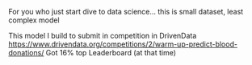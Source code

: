 For you who just start dive to data science... this is small dataset, least complex model

This model I build to submit in competition in DrivenData https://www.drivendata.org/competitions/2/warm-up-predict-blood-donations/
Got 16% top Leaderboard (at that time)
